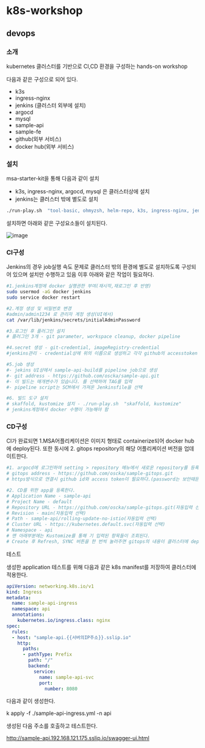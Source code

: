 # k8s-workshop

## devops

### 소개

kubernetes 클러스터를 기반으로 CI,CD 환경을 구성하는 hands-on workshop

다음과 같은 구성으로 되어 있다.

- k3s
- ingress-nginx
- jenkins (클러스터 외부에 설치)
- argocd
- mysql
- sample-api
- sample-fe
- github(외부 서비스)
- docker hub(외부 서비스)

### 설치

msa-starter-kit을 통해 다음과 같이 설치

- k3s, ingress-nginx, argocd, mysql 은 클러스터상에 설치
- jenkins는 클러스터 밖에 별도로 설치


```bash
./run-play.sh  "tool-basic, ohmyzsh, helm-repo, k3s, ingress-nginx, jenkins, argocd, mysql"
```

설치하면 아래와 같은 구성요소들이 설치된다.

![image](https://user-images.githubusercontent.com/112376183/195263573-d76fd0a9-61b1-47fc-a025-0469da92af92.png)


### CI구성

Jenkins의 경우 job실행 속도 문제로 클러스터 밖의 환경에 별도로 설치하도록 구성되어 있으며 설치만 수행하고 있음
이후 아래와 같은 작업이 필요하다.

```bash
#1.jenkins계정에 docker 실행권한 부여(재시작,재로그인 후 반영)
sudo usermod -aG docker jenkins
sudo service docker restart

#2.계정 생성 및 비밀번호 변경
#admin/admin1234 로 관리자 계정 생성(UI에서)
cat /var/lib/jenkins/secrets/initialAdminPassword

#3.로그인 후 플러그인 설치
# 플러그인 3개 - git parameter, workspace cleanup, docker pipeline

#4.secret 생성 - git-credential, imageRegistry-credential
#jenkins관리 - credential상에 위의 이름으로 생성하고 각각 github의 accesstoken 정보와 docker hub의 ID/PW정보를 입력해 둔다.

#5.job 생성
#- jekins UI상에서 sample-api-build를 pipeline job으로 생성
#- git address - https://github.com/oscka/sample-api.git
#- 이 빌드는 매개변수가 있습니다. 를 선택하여 TAG를 입력
#- pipeline script는 SCM에서 가져온 Jenkinsfile을 선택

#6. 빌드 도구 설치
# skaffold, kustomize 설치 - ./run-play.sh  "skaffold, kustomize"
# jenkins계정에서 docker 수행이 가능해야 함
```

### CD구성

CI가 완료되면 1.MSA어플리케이션은 이미지 형태로 containerize되어 docker hub에 deploy된다. 또한 동시에 2. gitops repository의 해당 어플리케이션 버전을 업데이트한다.

```zsh
#1. argocd에 로그인하여 setting > repository 메뉴에서 새로운 repository를 등록한다.
# gitops address - https://github.com/oscka/sample-gitops.git
# https방식으로 연결시 github id와 access token이 필요하다.(password는 보안때문에 사용 불가)

#2. CD를 위한 app을 등록한다.
# Application Name - sample-api
# Project Name - default
# Repository URL - https://github.com/oscka/sample-gitops.git(자동입력 선택)
# Revision - main(자동입력 선택)
# Path - sample-api/rolling-update-no-istio(자동입력 선택)
# Cluster URL - https://kubernetes.default.svc(자동입력 선택)
# Namespace - api
# 맨 아래부분에는 Kustomize를 통해 기 입력된 항목들이 조회된다.
# Create 후 Refresh, SYNC 버튼을 한 번씩 눌러주면 gitops의 내용이 클러스터에 deploy된다.
```



테스트

생성한 application 테스트를 위해 다음과 같은 k8s manifest를 저장하여 클러스터에 적용한다.

```yaml
apiVersion: networking.k8s.io/v1
kind: Ingress
metadata:
  name: sample-api-ingress
  namespace: api
  annotations:
    kubernetes.io/ingress.class: nginx
spec:
  rules:
  - host: "sample-api.{{서버의IP주소}}.sslip.io"
    http:
      paths:
      - pathType: Prefix
        path: "/"
        backend:
          service:
            name: sample-api-svc
            port:
              number: 8080
```

다음과 같이 생성한다. 

k apply -f ./sample-api-ingress.yml -n api 

생성된 다음 주소를 호출하고 테스트한다. 

http://sample-api.192.168.121.175.sslip.io/swagger-ui.html



